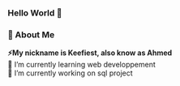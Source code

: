 ### Hello World 👋

<h3>💬 About Me</h3>
<p><strong> ⚡My nickname is Keefiest, also know as Ahmed</strong><br>
🌱 I’m currently learning web developpement<br>
🔭 I’m currently working on sql project
</p>
